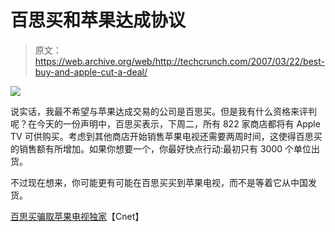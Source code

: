 # 百思买和苹果达成协议

> 原文：<https://web.archive.org/web/http://techcrunch.com/2007/03/22/best-buy-and-apple-cut-a-deal/>

![](img/13db69089d024c9535eaa05be8b3ab02.png)

说实话，我最不希望与苹果达成交易的公司是百思买。但是我有什么资格来评判呢？在今天的一份声明中，百思买表示，下周二，所有 822 家商店都将有 Apple TV 可供购买。考虑到其他商店开始销售苹果电视还需要两周时间，这使得百思买的销售额有所增加。如果你想要一个，你最好快点行动:最初只有 3000 个单位出货。

不过现在想来，你可能更有可能在百思买买到苹果电视，而不是等着它从中国发货。

[百思买骗取苹果电视独家](https://web.archive.org/web/20131026021612/http://news.com.com/2061-10793_3-6169447.html)【Cnet】